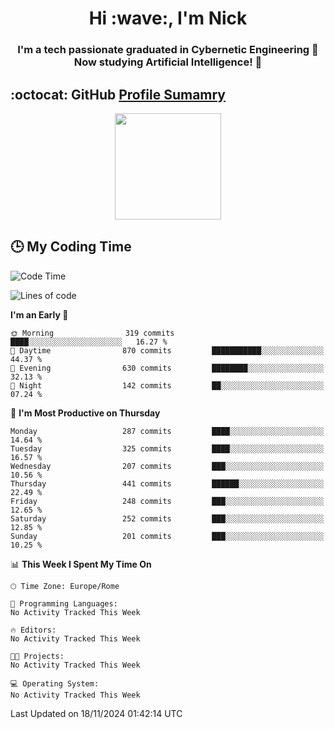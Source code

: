 <h1 align="center">Hi :wave:, I'm Nick</h1>

<h3 align="center">I'm a tech passionate graduated in Cybernetic Engineering 🤖<br>
Now studying Artificial Intelligence! 🧠</h3>


## :octocat: GitHub <a href="https://github.com/vn7n24fzkq/github-profile-summary-cards">Profile Sumamry</a>

<p align="center">
   <img style="height:170px;display:inline-block"  src="http://github-profile-summary-cards.vercel.app/api/cards/profile-details?username=CodeClimberNT&theme=github_dark" />
<!--    <img style="height:170px;display:inline-block"  src="http://github-profile-summary-cards.vercel.app/api/cards/repos-per-language?username=CodeClimberNT&theme=github_dark&exclude=" /> -->
</p>

 ## :clock3: My Coding Time 
 
<!--START_SECTION:waka-->
![Code Time](http://img.shields.io/badge/Code%20Time-373%20hrs%2036%20mins-blue)

![Lines of code](https://img.shields.io/badge/From%20Hello%20World%20I%27ve%20Written-3.3%20million%20lines%20of%20code-blue)

**I'm an Early 🐤** 

```text
🌞 Morning                319 commits         ████░░░░░░░░░░░░░░░░░░░░░   16.27 % 
🌆 Daytime                870 commits         ███████████░░░░░░░░░░░░░░   44.37 % 
🌃 Evening                630 commits         ████████░░░░░░░░░░░░░░░░░   32.13 % 
🌙 Night                  142 commits         ██░░░░░░░░░░░░░░░░░░░░░░░   07.24 % 
```
📅 **I'm Most Productive on Thursday** 

```text
Monday                   287 commits         ████░░░░░░░░░░░░░░░░░░░░░   14.64 % 
Tuesday                  325 commits         ████░░░░░░░░░░░░░░░░░░░░░   16.57 % 
Wednesday                207 commits         ███░░░░░░░░░░░░░░░░░░░░░░   10.56 % 
Thursday                 441 commits         ██████░░░░░░░░░░░░░░░░░░░   22.49 % 
Friday                   248 commits         ███░░░░░░░░░░░░░░░░░░░░░░   12.65 % 
Saturday                 252 commits         ███░░░░░░░░░░░░░░░░░░░░░░   12.85 % 
Sunday                   201 commits         ███░░░░░░░░░░░░░░░░░░░░░░   10.25 % 
```


📊 **This Week I Spent My Time On** 

```text
🕑︎ Time Zone: Europe/Rome

💬 Programming Languages: 
No Activity Tracked This Week

🔥 Editors: 
No Activity Tracked This Week

🐱‍💻 Projects: 
No Activity Tracked This Week

💻 Operating System: 
No Activity Tracked This Week
```


 Last Updated on 18/11/2024 01:42:14 UTC
<!--END_SECTION:waka-->

